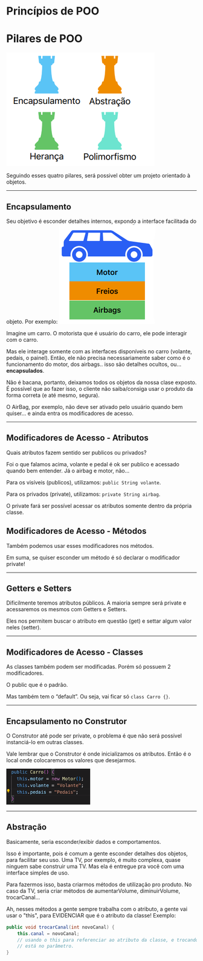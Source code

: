 # Princípios de POO

# Pilares de POO
![img.png](img.png)

Seguindo esses quatro pilares, será possivel obter um projeto orientado à objetos.
<hr>

## Encapsulamento

Seu objetivo é esconder detalhes internos, expondo a interface facilitada do objeto. Por exemplo:
![img_1.png](img_1.png)

Imagine um carro. O motorista que é usuário do carro, ele pode interagir com o carro.

Mas ele interage somente com as interfaces disponíveis no carro (volante, pedais, o painel). Então,
ele não precisa necessariamente saber como é o funcionamento do motor, dos airbags.. isso são detalhes
ocultos, ou... **encapsulados**.

Não é bacana, portanto, deixamos todos os objetos da nossa clase exposto. É possível que ao fazer isso,
o cliente não saiba/consiga usar o produto da forma correta (e até mesmo, segura).

O AirBag, por exemplo, não deve ser ativado pelo usuário quando bem quiser... e ainda entra os
modificadores de acesso.
<hr>

## Modificadores de Acesso - Atributos

Quais atributos fazem sentido ser publicos ou privados?

Foi o que falamos acima, volante e pedal é ok ser publico e acessado quando bem entender.
Já o airbag e motor, não...

Para os visíveis (publicos), utilizamos: ```public String volante```.

Para os privados (private), utilizamos: ```private String airbag```.

O private fará ser possível acessar os atributos somente dentro da própria classe.

## Modificadores de Acesso - Métodos

Também podemos usar esses modificadores nos métodos.

Em suma, se quiser esconder um método é só declarar o modificador private!
<hr>

## Getters e Setters

Dificilmente teremos atributos públicos. A maioria sempre será private e acessaremos os mesmos com
Getters e Setters.

Eles nos permitem buscar o atributo em questão (get) e settar algum valor neles (setter).
<hr>

## Modificadores de Acesso - Classes

As classes também podem ser modificadas. Porém só possuem 2 modificadores.

O public que é o padrão.

Mas também tem o “default”. Ou seja, vai ficar só ```class Carro {}```.
<hr>

## Encapsulamento no Construtor

O Construtor até pode ser private, o problema é que não será possivel instanciá-lo em outras classes.

Vale lembrar que o Construtor é onde inicializamos os atributos. Então é o local onde colocaremos os
valores que desejarmos.

![img_2.png](img_2.png)
<hr>

## Abstração

Basicamente, seria esconder/exibir dados e comportamentos.

Isso é importante, pois é comum a gente esconder detalhes dos objetos, para facilitar seu uso. Uma TV,
por exemplo, é muito complexa, quase ninguem sabe construir uma TV. Mas ela é entregue pra você com
uma interface simples de uso.

Para fazermos isso, basta criarmos métodos de utilização pro produto.
No caso da TV, seria criar métodos de aumentarVolume, diminuirVolume, trocarCanal... 

Ah, nesses métodos a gente sempre trabalha com o atributo, a gente vai usar o "this", para EVIDENCIAR
que é o atributo da classe! Exemplo:
```java
public void trocarCanal(int novoCanal) {
    this.canal = novoCanal;
    // usando o this para referenciar ao atributo da classe, e trocando seu valor para o que
    // está no parâmetro.
}
```

